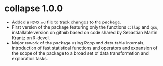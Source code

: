 # collapse 1.0.0

* Added a `NEWS.md` file to track changes to the package.
* First version of the package featuring only the functions `collap` and `qsu`, installable version on github based on code shared by Sebastian Martin Krantz on R-devel.
* Major rework of the package using Rcpp and data.table internals, introduction of fast statistical functions and operators and expansion of the scope of the package to a broad set of data transformation and exploration tasks. 

